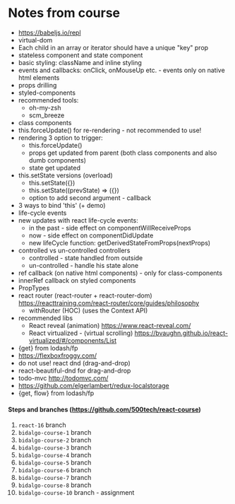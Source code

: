 # Notes from course

* https://babeljs.io/repl
* virtual-dom
* Each child in an array or iterator should have a unique "key" prop
* stateless component and state component
* basic styling: className and inline styling
* events and callbacks: onClick, onMouseUp etc. - events only on native html elements
* props drilling
* styled-components
* recommended tools:
  * oh-my-zsh
  * scm_breeze
* class components
* this.forceUpdate() for re-rendering - not recommended to use!
* rendering 3 option to trigger:
  * this.forceUpdate()
  * props get updated from parent (both class components and also dumb components)
  * state get updated
* this.setState versions (overload)
  * this.setState({})
  * this.setState((prevState) => ({})
  * option to add second argument - callback
* 3 ways to bind 'this' (+ demo)
* life-cycle events
* new updates with react life-cycle events:
   * in the past - side effect on componentWillReceiveProps
   * now - side effect on componentDidUpdate
   * new lifeCycle function: getDerivedStateFromProps(nextProps)
* controlled vs un-controlled controllers
  * controlled - state handled from outside
  * un-controlled - handle his state alone
* ref callback (on native html components) - only for class-components
* innerRef callback on styled components
* PropTypes
* react router (react-router + react-router-dom)
  https://reacttraining.com/react-router/core/guides/philosophy
  * withRouter (HOC) (uses the Context API)
* recommended libs
  * React reveal (animation) https://www.react-reveal.com/
  * React virtualized - (virtual scrolling) https://bvaughn.github.io/react-virtualized/#/components/List
* {get} from lodash/fp
* https://flexboxfroggy.com/
* do not use! react dnd (drag-and-drop)
* react-beautiful-dnd for drag-and-drop
* todo-mvc http://todomvc.com/
* https://github.com/elgerlambert/redux-localstorage
* {get, flow} from lodash/fp

#### Steps and branches (https://github.com/500tech/react-course)
1. `react-16` branch
1. `bidalgo-course-1`  branch
1. `bidalgo-course-2`  branch
1. `bidalgo-course-3`  branch
1. `bidalgo-course-4`  branch
1. `bidalgo-course-5`  branch
1. `bidalgo-course-6`  branch
1. `bidalgo-course-7`  branch
1. `bidalgo-course-8`  branch
1. `bidalgo-course-10` branch - assignment


